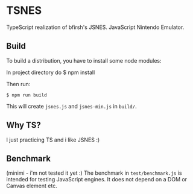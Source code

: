 TSNES
=====

TypeScript realization of bfirsh's JSNES.
JavaScript Nintendo Emulator.

Build
-----

To build a distribution, you have to install some node modules:

  In project directory do
    $ npm install

Then run:

    $ npm run build

This will create ``jsnes.js`` and ``jsnes-min.js`` in ``build/``.

Why TS?
-------
I just practicing TS and i like JSNES :) 

Benchmark
---------

(minimi - i'm not tested it yet :)
The benchmark in ``test/benchmark.js`` is intended for testing JavaScript 
engines. It does not depend on a DOM or Canvas element etc.

